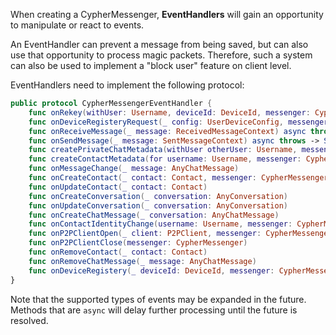 When creating a CypherMessenger, **EventHandlers** will gain an opportunity to manipulate or react to events.

An EventHandler can prevent a message from being saved, but can also use that opportunity to process magic packets.
Therefore, such a system can also be used to implement a "block user" feature on client level.

EventHandlers need to implement the following protocol:

```swift
public protocol CypherMessengerEventHandler {
    func onRekey(withUser: Username, deviceId: DeviceId, messenger: CypherMessenger) async throws
    func onDeviceRegisteryRequest(_ config: UserDeviceConfig, messenger: CypherMessenger) async throws
    func onReceiveMessage(_ message: ReceivedMessageContext) async throws -> ProcessMessageAction
    func onSendMessage(_ message: SentMessageContext) async throws -> SendMessageAction
    func createPrivateChatMetadata(withUser otherUser: Username, messenger: CypherMessenger) async throws -> Document
    func createContactMetadata(for username: Username, messenger: CypherMessenger) async throws -> Document
    func onMessageChange(_ message: AnyChatMessage)
    func onCreateContact(_ contact: Contact, messenger: CypherMessenger)
    func onUpdateContact(_ contact: Contact)
    func onCreateConversation(_ conversation: AnyConversation)
    func onUpdateConversation(_ conversation: AnyConversation)
    func onCreateChatMessage(_ conversation: AnyChatMessage)
    func onContactIdentityChange(username: Username, messenger: CypherMessenger)
    func onP2PClientOpen(_ client: P2PClient, messenger: CypherMessenger)
    func onP2PClientClose(messenger: CypherMessenger)
    func onRemoveContact(_ contact: Contact)
    func onRemoveChatMessage(_ message: AnyChatMessage)
    func onDeviceRegistery(_ deviceId: DeviceId, messenger: CypherMessenger) async throws
}
```

Note that the supported types of events may be expanded in the future.
Methods that are `async` will delay further processing until the future is resolved.
